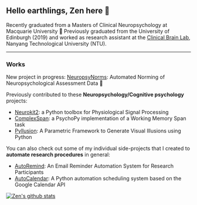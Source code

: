 ## Hello earthlings, Zen here 👋

Recently graduated from a Masters of Clinical Neuropsychology at Macquarie University 🧠 Previously graduated from the University of Edinburgh (2019) and worked as research assistant at the [Clinical Brain Lab](http://www.clinicalbrain.org/), Nanyang Technological University (NTU). 

---

### Works

New project in progress: [NeuropsyNorms](https://github.com/zen-juen/NeuropsyNorms): Automated Norming of Neuropsychological Assessment Data 🧠

Previously contributed to these **Neuropsychology/Cognitive psychology** projects:
 - [Neurokit2](https://github.com/neuropsychology/NeuroKit): a Python toolbox for Physiological Signal Processing
 - [ComplexSpan](https://github.com/neuropsychology/ComplexSpan): a PsychoPy implementation of a Working Memory Span task
 - [Pyllusion](https://github.com/RealityBending/Pyllusion): A Parametric Framework to Generate Visual Illusions using Python
 
You can also check out some of my individual side-projects that I created to **automate research procedures** in general:
 - [AutoRemind](https://github.com/zen-juen/AutoRemind): An Email Reminder Automation System for Research Participants
 - [AutoCalendar](https://github.com/zen-juen/AutoCalendar): A Python automation scheduling system based on the Google Calendar API


[![Zen's github stats](https://github-readme-stats.vercel.app/api?username=zen-juen&show_icons=true&theme=dracula)](https://github.com/zen-juen/github-readme-stats)


